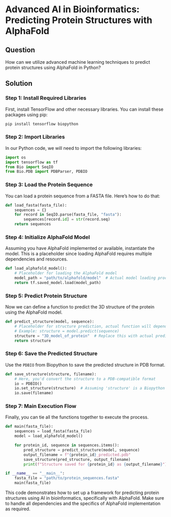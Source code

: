 # Advanced AI in Bioinformatics: Predicting Protein Structures with AlphaFold

## Question
How can we utilize advanced machine learning techniques to predict protein structures using AlphaFold in Python?

## Solution

### Step 1: Install Required Libraries

First, install TensorFlow and other necessary libraries. You can install these packages using pip:

```bash
pip install tensorflow biopython
```

### Step 2: Import Libraries

In our Python code, we will need to import the following libraries:

```python
import os
import tensorflow as tf
from Bio import SeqIO
from Bio.PDB import PDBParser, PDBIO
```

### Step 3: Load the Protein Sequence

You can load a protein sequence from a FASTA file. Here’s how to do that:

```python
def load_fasta(fasta_file):
    sequences = {}
    for record in SeqIO.parse(fasta_file, "fasta"):
        sequences[record.id] = str(record.seq)
    return sequences
```

### Step 4: Initialize AlphaFold Model

Assuming you have AlphaFold implemented or available, instantiate the model. This is a placeholder since loading AlphaFold requires multiple dependencies and resources.

```python
def load_alphafold_model():
    # Placeholder for loading the AlphaFold model
    model_path = "path/to/alphafold/model"  # Actual model loading process goes here
    return tf.saved_model.load(model_path)
```

### Step 5: Predict Protein Structure

Now we can define a function to predict the 3D structure of the protein using the AlphaFold model.

```python
def predict_structure(model, sequence):
    # Placeholder for structure prediction, actual function will depend on model specifics
    # Example: structure = model.predict(sequence)
    structure = "3D_model_of_protein"  # Replace this with actual prediction logic
    return structure
```

### Step 6: Save the Predicted Structure

Use the `PDBIO` from Biopython to save the predicted structure in PDB format.

```python
def save_structure(structure, filename):
    # Here, you'd convert the structure to a PDB-compatible format
    io = PDBIO()
    io.set_structure(structure)  # Assuming 'structure' is a Biopython structure object
    io.save(filename)
```

### Step 7: Main Execution Flow

Finally, you can tie all the functions together to execute the process.

```python
def main(fasta_file):
    sequences = load_fasta(fasta_file)
    model = load_alphafold_model()

    for protein_id, sequence in sequences.items():
        pred_structure = predict_structure(model, sequence)
        output_filename = f"{protein_id}_predicted.pdb"
        save_structure(pred_structure, output_filename)
        print(f"Structure saved for {protein_id} as {output_filename}")

if __name__ == "__main__":
    fasta_file = "path/to/protein_sequences.fasta"
    main(fasta_file)
```

This code demonstrates how to set up a framework for predicting protein structures using AI in bioinformatics, specifically with AlphaFold. Make sure to handle all dependencies and the specifics of AlphaFold implementation as required.